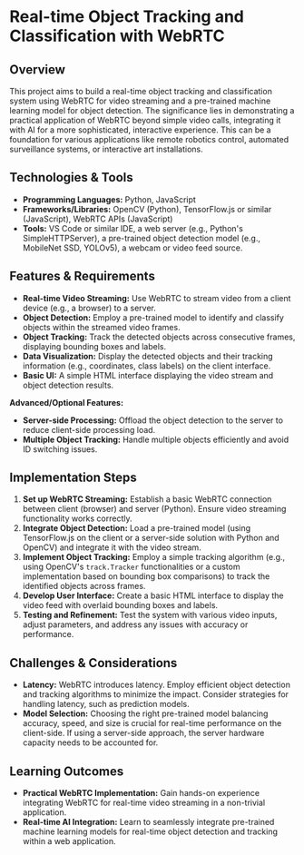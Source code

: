 # Real-time Object Tracking and Classification with WebRTC

## Overview

This project aims to build a real-time object tracking and classification system using WebRTC for video streaming and a pre-trained machine learning model for object detection. The significance lies in demonstrating a practical application of WebRTC beyond simple video calls, integrating it with AI for a more sophisticated, interactive experience. This can be a foundation for various applications like remote robotics control, automated surveillance systems, or interactive art installations.


## Technologies & Tools

* **Programming Languages:** Python, JavaScript
* **Frameworks/Libraries:** OpenCV (Python), TensorFlow.js or similar (JavaScript), WebRTC APIs (JavaScript)
* **Tools:**  VS Code or similar IDE, a web server (e.g., Python's SimpleHTTPServer), a pre-trained object detection model (e.g., MobileNet SSD, YOLOv5), a webcam or video feed source.


## Features & Requirements

- **Real-time Video Streaming:**  Use WebRTC to stream video from a client device (e.g., a browser) to a server.
- **Object Detection:** Employ a pre-trained model to identify and classify objects within the streamed video frames.
- **Object Tracking:** Track the detected objects across consecutive frames, displaying bounding boxes and labels.
- **Data Visualization:** Display the detected objects and their tracking information (e.g., coordinates, class labels) on the client interface.
- **Basic UI:**  A simple HTML interface displaying the video stream and object detection results.

**Advanced/Optional Features:**
- **Server-side Processing:** Offload the object detection to the server to reduce client-side processing load.
- **Multiple Object Tracking:** Handle multiple objects efficiently and avoid ID switching issues.


## Implementation Steps

1. **Set up WebRTC Streaming:** Establish a basic WebRTC connection between client (browser) and server (Python). Ensure video streaming functionality works correctly.
2. **Integrate Object Detection:** Load a pre-trained model (using TensorFlow.js on the client or a server-side solution with Python and OpenCV) and integrate it with the video stream.
3. **Implement Object Tracking:** Employ a simple tracking algorithm (e.g., using OpenCV's `track.Tracker` functionalities or a custom implementation based on bounding box comparisons) to track the identified objects across frames.
4. **Develop User Interface:** Create a basic HTML interface to display the video feed with overlaid bounding boxes and labels.
5. **Testing and Refinement:** Test the system with various video inputs, adjust parameters, and address any issues with accuracy or performance.


## Challenges & Considerations

- **Latency:** WebRTC introduces latency.  Employ efficient object detection and tracking algorithms to minimize the impact. Consider strategies for handling latency, such as prediction models.
- **Model Selection:** Choosing the right pre-trained model balancing accuracy, speed, and size is crucial for real-time performance on the client-side.  If using a server-side approach, the server hardware capacity needs to be accounted for.


## Learning Outcomes

- **Practical WebRTC Implementation:** Gain hands-on experience integrating WebRTC for real-time video streaming in a non-trivial application.
- **Real-time AI Integration:**  Learn to seamlessly integrate pre-trained machine learning models for real-time object detection and tracking within a web application.

